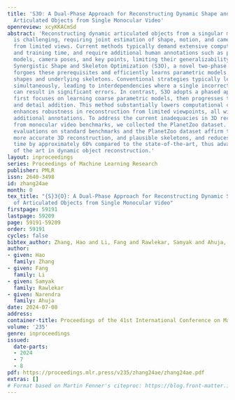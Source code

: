 ```yaml
---
title: 'S3O: A Dual-Phase Approach for Reconstructing Dynamic Shape and Skeleton of
  Articulated Objects from Single Monocular Video'
openreview: xcyKKACmSd
abstract: 'Reconstructing dynamic articulated objects from a singular monocular video
  is challenging, requiring joint estimation of shape, motion, and camera parameters
  from limited views. Current methods typically demand extensive computational resources
  and training time, and require additional human annotations such as predefined parametric
  models, camera poses, and key points, limiting their generalizability. We propose
  Synergistic Shape and Skeleton Optimization (S3O), a novel two-phase method that
  forgoes these prerequisites and efficiently learns parametric models including visible
  shapes and underlying skeletons. Conventional strategies typically learn all parameters
  simultaneously, leading to interdependencies where a single incorrect prediction
  can result in significant errors. In contrast, S3O adopts a phased approach: it
  first focuses on learning coarse parametric models, then progresses to motion learning
  and detail addition. This method substantially lowers computational complexity and
  enhances robustness in reconstruction from limited viewpoints, all without requiring
  additional annotations. To address the current inadequacies in 3D reconstruction
  from monocular video benchmarks, we collected the PlanetZoo dataset. Our experimental
  evaluations on standard benchmarks and the PlanetZoo dataset affirm that S3O provides
  more accurate 3D reconstruction, and plausible skeletons, and reduces the training
  time by approximately 60% compared to the state-of-the-art, thus advancing the state
  of the art in dynamic object reconstruction.'
layout: inproceedings
series: Proceedings of Machine Learning Research
publisher: PMLR
issn: 2640-3498
id: zhang24ae
month: 0
tex_title: "{S}3{O}: A Dual-Phase Approach for Reconstructing Dynamic Shape and Skeleton
  of Articulated Objects from Single Monocular Video"
firstpage: 59191
lastpage: 59209
page: 59191-59209
order: 59191
cycles: false
bibtex_author: Zhang, Hao and Li, Fang and Rawlekar, Samyak and Ahuja, Narendra
author:
- given: Hao
  family: Zhang
- given: Fang
  family: Li
- given: Samyak
  family: Rawlekar
- given: Narendra
  family: Ahuja
date: 2024-07-08
address:
container-title: Proceedings of the 41st International Conference on Machine Learning
volume: '235'
genre: inproceedings
issued:
  date-parts:
  - 2024
  - 7
  - 8
pdf: https://proceedings.mlr.press/v235/zhang24ae/zhang24ae.pdf
extras: []
# Format based on Martin Fenner's citeproc: https://blog.front-matter.io/posts/citeproc-yaml-for-bibliographies/
---
```

